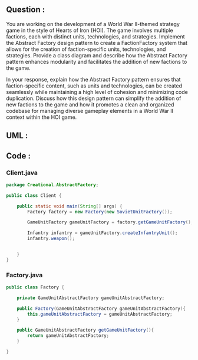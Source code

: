 
## Question :
You are working on the development of a World War II-themed strategy game in the style of Hearts of Iron (HOI). The game involves multiple factions, each with distinct units, technologies, and strategies. Implement the Abstract Factory design pattern to create a FactionFactory system that allows for the creation of faction-specific units, technologies, and strategies. Provide a class diagram and describe how the Abstract Factory pattern enhances modularity and facilitates the addition of new factions to the game.

In your response, explain how the Abstract Factory pattern ensures that faction-specific content, such as units and technologies, can be created seamlessly while maintaining a high level of cohesion and minimizing code duplication. Discuss how this design pattern can simplify the addition of new factions to the game and how it promotes a clean and organized codebase for managing diverse gameplay elements in a World War II context within the HOI game.


## UML :



## Code :




### Client.java
```java
package Creational.AbstractFactory;

public class Client {

    public static void main(String[] args) {
        Factory factory = new Factory(new SovietUnitFactory());

        GameUnitFactory gameUnitFactory = factory.getGameUnitFactory();

        Infantry infantry = gameUnitFactory.createInfantryUnit();
        infantry.weapon();


    }
}
```


### Factory.java
```java
public class Factory {

    private GameUnitAbstractFactory gameUnitAbstractFactory;

    public Factory(GameUnitAbstractFactory gameUnitAbstractFactory){
        this.gameUnitAbstractFactory = gameUnitAbstractFactory;
    }

    public GameUnitAbstractFactory getGameUnitFactory(){
        return gameUnitAbstractFactory;
    }

}
```



